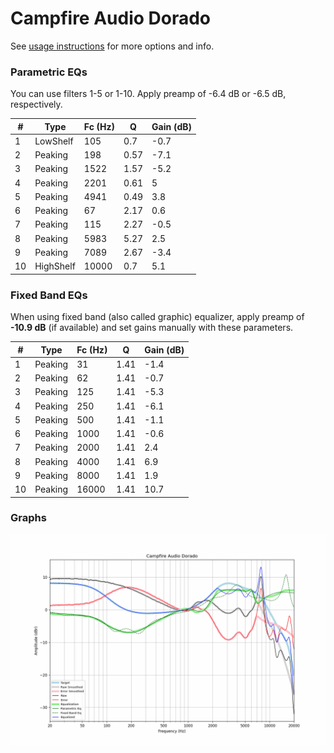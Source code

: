 # Campfire Audio Dorado
See [usage instructions](https://github.com/jaakkopasanen/AutoEq#usage) for more options and info.

### Parametric EQs
You can use filters 1-5 or 1-10. Apply preamp of -6.4 dB or -6.5 dB, respectively.

|   # | Type      |   Fc (Hz) |    Q |   Gain (dB) |
|-----|-----------|-----------|------|-------------|
|   1 | LowShelf  |       105 | 0.7  |        -0.7 |
|   2 | Peaking   |       198 | 0.57 |        -7.1 |
|   3 | Peaking   |      1522 | 1.57 |        -5.2 |
|   4 | Peaking   |      2201 | 0.61 |         5   |
|   5 | Peaking   |      4941 | 0.49 |         3.8 |
|   6 | Peaking   |        67 | 2.17 |         0.6 |
|   7 | Peaking   |       115 | 2.27 |        -0.5 |
|   8 | Peaking   |      5983 | 5.27 |         2.5 |
|   9 | Peaking   |      7089 | 2.67 |        -3.4 |
|  10 | HighShelf |     10000 | 0.7  |         5.1 |

### Fixed Band EQs
When using fixed band (also called graphic) equalizer, apply preamp of **-10.9 dB** (if available) and set gains manually with these parameters.

|   # | Type    |   Fc (Hz) |    Q |   Gain (dB) |
|-----|---------|-----------|------|-------------|
|   1 | Peaking |        31 | 1.41 |        -1.4 |
|   2 | Peaking |        62 | 1.41 |        -0.7 |
|   3 | Peaking |       125 | 1.41 |        -5.3 |
|   4 | Peaking |       250 | 1.41 |        -6.1 |
|   5 | Peaking |       500 | 1.41 |        -1.1 |
|   6 | Peaking |      1000 | 1.41 |        -0.6 |
|   7 | Peaking |      2000 | 1.41 |         2.4 |
|   8 | Peaking |      4000 | 1.41 |         6.9 |
|   9 | Peaking |      8000 | 1.41 |         1.9 |
|  10 | Peaking |     16000 | 1.41 |        10.7 |

### Graphs
![](./Campfire%20Audio%20Dorado.png)
